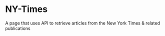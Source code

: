 # NY-Times
A page that uses API to retrieve articles from the New York Times &amp; related publications
